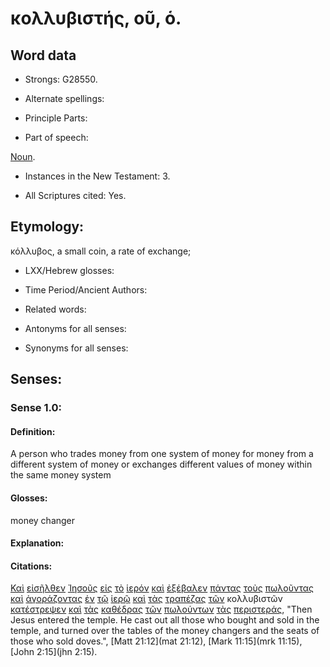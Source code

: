 # κολλυβιστής, οῦ, ὁ.

<!-- Status: S2=Needs2ndReview -->
<!-- Lexica used for edits: BDAG, FFM, LN, BN, A-S -->

## Word data

* Strongs: G28550.


* Alternate spellings:

* Principle Parts: 

* Part of speech: 

[Noun](http://ugg.readthedocs.io/en/latest/noun.html).

* Instances in the New Testament: 3.

* All Scriptures cited: Yes.

## Etymology: 

κόλλυβος, a small coin, a rate of exchange;

* LXX/Hebrew glosses: 

* Time Period/Ancient Authors: 

* Related words: 

* Antonyms for all senses:

* Synonyms for all senses: 

## Senses:

### Sense 1.0:

#### Definition: 

A person who trades money from one system of money for money from a different system of money or exchanges different values of money within the same money system

#### Glosses:

money changer

#### Explanation:

#### Citations:

[Καὶ](../G25320/01.md) [εἰσῆλθεν](../G15250/01.md) [Ἰησοῦς](../G24240/01.md) [εἰς](../G15190/01.md) [τὸ](../G35880/01.md) [ἱερόν](../G24110/01.md) [καὶ](../G25320/01.md) [ἐξέβαλεν](../G15440/01.md) [πάντας](../G39560/01.md) [τοὺς](../G35880/01.md) [πωλοῦντας](../G44530/01.md) [καὶ](../G25320/01.md) [ἀγοράζοντας](../G00590/01.md) [ἐν](../G17220/01.md) [τῷ](../G35880/01.md) [ἱερῷ](../G24110/01.md) [καὶ](../G25320/01.md) [τὰς](../G35880/01.md) [τραπέζας](../G51320/01.md) [τῶν](../G35880/01.md) κολλυβιστῶν [κατέστρεψεν](../G26900/01.md) [καὶ](../G25320/01.md) [τὰς](../G35880/01.md) [καθέδρας](../G25150/01.md) [τῶν](../G35880/01.md) [πωλούντων](../G44530/01.md) [τὰς](../G35880/01.md) [περιστεράς](../G40580/01.md), 
"Then Jesus entered the temple. He cast out all those who bought and sold in the temple, and turned over the tables of the money changers and the seats of those who sold doves.", 
[Matt 21:12](mat 21:12),  [Mark 11:15](mrk 11:15),  [John 2:15](jhn 2:15). 
